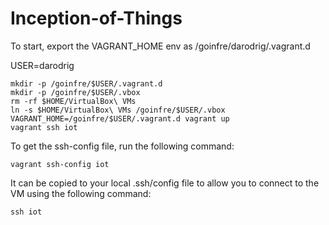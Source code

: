 # Inception-of-Things


To start, export the VAGRANT_HOME env as /goinfre/darodrig/.vagrant.d

USER=darodrig
```
mkdir -p /goinfre/$USER/.vagrant.d
mkdir -p /goinfre/$USER/.vbox
rm -rf $HOME/VirtualBox\ VMs
ln -s $HOME/VirtualBox\ VMs /goinfre/$USER/.vbox
VAGRANT_HOME=/goinfre/$USER/.vagrant.d vagrant up
vagrant ssh iot
```

To get the ssh-config file, run the following command:

```
vagrant ssh-config iot
```

It can be copied to your local .ssh/config file to allow you to connect to the VM using the following command:

```
ssh iot
```